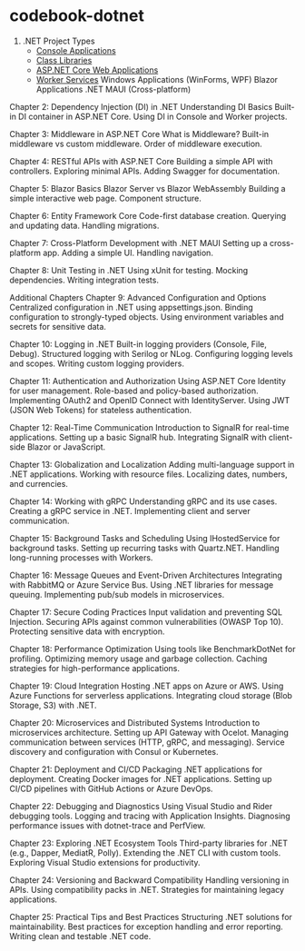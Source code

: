 # codebook-dotnet
 
1. .NET Project Types
    - [Console Applications](./src/chapters/01_project_types/01_console_app/readme.md)
    - [Class Libraries](./src/chapters/01_project_types/02_class_library/readme.md)
    - [ASP.NET Core Web Applications](./src/chapters/01_project_types/03_web_app/readme.md)
    - [Worker Services](./src/chapters/01_project_types/04_worker_service/readme.md)
Windows Applications (WinForms, WPF)
Blazor Applications
.NET MAUI (Cross-platform)

Chapter 2: Dependency Injection (DI) in .NET
Understanding DI Basics
Built-in DI container in ASP.NET Core.
Using DI in Console and Worker projects.

Chapter 3: Middleware in ASP.NET Core
What is Middleware?
Built-in middleware vs custom middleware.
Order of middleware execution.

Chapter 4: RESTful APIs with ASP.NET Core
Building a simple API with controllers.
Exploring minimal APIs.
Adding Swagger for documentation.

Chapter 5: Blazor Basics
Blazor Server vs Blazor WebAssembly
Building a simple interactive web page.
Component structure.

Chapter 6: Entity Framework Core
Code-first database creation.
Querying and updating data.
Handling migrations.

Chapter 7: Cross-Platform Development with .NET MAUI
Setting up a cross-platform app.
Adding a simple UI.
Handling navigation.

Chapter 8: Unit Testing in .NET
Using xUnit for testing.
Mocking dependencies.
Writing integration tests.

Additional Chapters
Chapter 9: Advanced Configuration and Options
Centralized configuration in .NET using appsettings.json.
Binding configuration to strongly-typed objects.
Using environment variables and secrets for sensitive data.

Chapter 10: Logging in .NET
Built-in logging providers (Console, File, Debug).
Structured logging with Serilog or NLog.
Configuring logging levels and scopes.
Writing custom logging providers.

Chapter 11: Authentication and Authorization
Using ASP.NET Core Identity for user management.
Role-based and policy-based authorization.
Implementing OAuth2 and OpenID Connect with IdentityServer.
Using JWT (JSON Web Tokens) for stateless authentication.

Chapter 12: Real-Time Communication
Introduction to SignalR for real-time applications.
Setting up a basic SignalR hub.
Integrating SignalR with client-side Blazor or JavaScript.

Chapter 13: Globalization and Localization
Adding multi-language support in .NET applications.
Working with resource files.
Localizing dates, numbers, and currencies.

Chapter 14: Working with gRPC
Understanding gRPC and its use cases.
Creating a gRPC service in .NET.
Implementing client and server communication.

Chapter 15: Background Tasks and Scheduling
Using IHostedService for background tasks.
Setting up recurring tasks with Quartz.NET.
Handling long-running processes with Workers.

Chapter 16: Message Queues and Event-Driven Architectures
Integrating with RabbitMQ or Azure Service Bus.
Using .NET libraries for message queuing.
Implementing pub/sub models in microservices.

Chapter 17: Secure Coding Practices
Input validation and preventing SQL Injection.
Securing APIs against common vulnerabilities (OWASP Top 10).
Protecting sensitive data with encryption.

Chapter 18: Performance Optimization
Using tools like BenchmarkDotNet for profiling.
Optimizing memory usage and garbage collection.
Caching strategies for high-performance applications.

Chapter 19: Cloud Integration
Hosting .NET apps on Azure or AWS.
Using Azure Functions for serverless applications.
Integrating cloud storage (Blob Storage, S3) with .NET.

Chapter 20: Microservices and Distributed Systems
Introduction to microservices architecture.
Setting up API Gateway with Ocelot.
Managing communication between services (HTTP, gRPC, and messaging).
Service discovery and configuration with Consul or Kubernetes.

Chapter 21: Deployment and CI/CD
Packaging .NET applications for deployment.
Creating Docker images for .NET applications.
Setting up CI/CD pipelines with GitHub Actions or Azure DevOps.

Chapter 22: Debugging and Diagnostics
Using Visual Studio and Rider debugging tools.
Logging and tracing with Application Insights.
Diagnosing performance issues with dotnet-trace and PerfView.

Chapter 23: Exploring .NET Ecosystem Tools
Third-party libraries for .NET (e.g., Dapper, MediatR, Polly).
Extending the .NET CLI with custom tools.
Exploring Visual Studio extensions for productivity.

Chapter 24: Versioning and Backward Compatibility
Handling versioning in APIs.
Using compatibility packs in .NET.
Strategies for maintaining legacy applications.

Chapter 25: Practical Tips and Best Practices
Structuring .NET solutions for maintainability.
Best practices for exception handling and error reporting.
Writing clean and testable .NET code.
